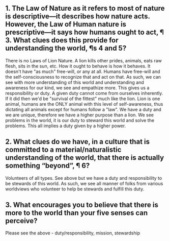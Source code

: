 ## 1. The Law of Nature as it refers to most of nature is descriptive—it describes how nature acts. However, the Law of Human nature is prescriptive—it says how humans ought to act, ¶ 3. What clues does this provide for understanding the world, ¶s 4 and 5?
There is no Laws of Lion Nature. A lion kills other prides, animals, eats raw flesh, sits in the sun, etc. How it ought to behave is how it behaves. It doesn't have "as much" free-will, or any at all. Humans have free-will and the self-consciousness to recognize that and act on that.
As such, we can see with more understanding of this world and understanding and awareness for our kind, we see and empathize more. This gives us a responsibility or duty. A given duty cannot come from ourselves inherently. If it did then we'd be "survival of the fittest" much like the lion. Lion is one animal, humans are the ONLY animal with this level of self-awareness, thus dictating all animals except for humans follow a "law". We have a duty and we are unique, therefore we have a higher purpose than a lion. We see problems in the world, it is our duty to steward this world and solve the problems. This all implies a duty given by a higher power.
## 2. What clues do we have, in a culture that is committed to a material/naturalistic understanding of the world, that there is actually something “beyond”, ¶ 6?
Volunteers of all types. See above but we have a duty and responsibility to be stewards of this world. As such, we see all manner of folks from various worldviews who volunteer to help be stewards and fulfill this duty.
## 3. What encourages you to believe that there is more to the world than your five senses can perceive?
Please see the above - duty/responsibility, mission, stewardship